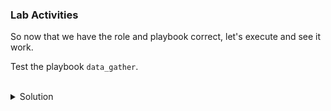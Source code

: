 ### Lab Activities
So now that we have the role and playbook correct, let's execute and see it work.

Test the playbook ` data_gather `.


<br>
<details>
<summary>Solution</summary>

Run the Playbook to see it work.

```plain
ansible-playbook -i /root/hosts /root/playbooks/data_gather.yaml
```{{exec}}

When runs, does it show the debug output? How do you know?

Check the output of the report. 

Is it a properly formatted .csv? How can you tell?

```plain
ls -l /root/playbooks/reports/*.csv
cat /root/playbooks/reports/*.csv
```{{exec}}

Run it again as below, and see if you get the debug output.

```plain
ansible-playbook -vv -i /root/hosts /root/playbooks/data_gather.yaml
```{{exec}}

Did you see the debug output of all the variables? What caused this?

Check the output of the reports again to see that there are now more than one.

```plain
ls -l /root/playbooks/reports/*.csv
cat /root/playbooks/reports/*.csv
```{{exec}}

</details>

